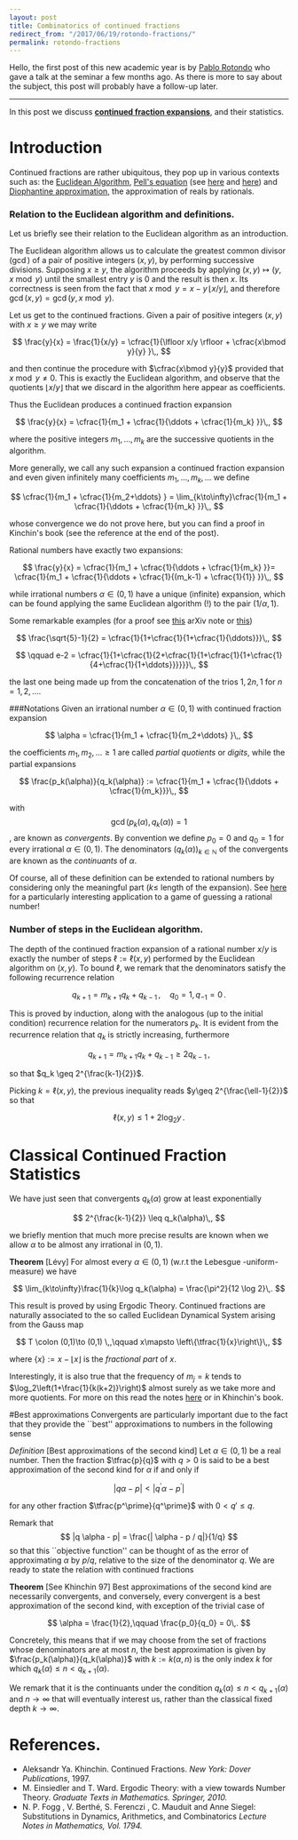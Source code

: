 ```yaml
---
layout: post
title: Combinatorics of continued fractions 
redirect_from: "/2017/06/19/rotondo-fractions/"
permalink: rotondo-fractions
---
```


Hello, the first post of this new academic year is by [Pablo Rotondo](https://www.irif.fr/users/rotondo/index) 
who gave a talk at the seminar a few months ago. As there is more to say about 
the subject, this post will probably have a follow-up later.

-----

In this post we discuss 
**[continued fraction expansions](https://en.wikipedia.org/wiki/Continued_fraction)**, 
and their statistics.

# Introduction
Continued fractions are rather ubiquitous, they pop up in various contexts such as: 
the [Euclidean Algorithm](https://en.wikipedia.org/wiki/Euclidean_algorithm), 
[Pell's equation](https://en.wikipedia.org/wiki/Pell%27s_equation) (see 
[here](http://www-bcf.usc.edu/~lototsky/PiMuEp/Pell-IMO.pdf) and 
[here](http://math.stanford.edu/~jbooher/expos/continued_fractions.pdf)) and 
[Diophantine approximation](https://en.wikipedia.org/wiki/Diophantine_approximation), the approximation of reals by rationals.

### Relation to the Euclidean algorithm and definitions.

Let us briefly see their relation to the Euclidean algorithm as an introduction.

The Euclidean algorithm allows us to calculate the greatest common divisor ($\gcd$) of 
a pair of positive integers $(x,y)$, by performing successive divisions. Supposing
$x\geq y$, the algorithm proceeds by applying $(x,y)\mapsto (y,x\bmod y)$ until the
smallest entry $y$ is $0$ and the result is then $x$. Its correctness is seen from the fact
that $x\bmod y = x - y \, \lfloor x/y\rfloor$, and therefore $\gcd(x,y)=\gcd(y,x\bmod y)$.

Let us get to the continued fractions. Given a pair of positive integers $(x,y)$
with $x\geq y$ we may write

$$
\frac{y}{x} = \frac{1}{x/y} = \cfrac{1}{\lfloor x/y \rfloor + \cfrac{x\bmod y}{y} }\,,
$$

and then continue the procedure with $\cfrac{x\bmod y}{y}$ provided that $x\bmod y \neq 0$. This is
exactly the Euclidean algorithm, and observe that the quotients $\lfloor x/y\rfloor$
that we discard in the algorithm here appear as coefficients.

Thus the Euclidean produces a continued fraction expansion 

$$
\frac{y}{x} = \cfrac{1}{m_1 + \cfrac{1}{\ddots + \cfrac{1}{m_k} }}\,,
$$

where the positive integers $m_1,\ldots,m_k$ are the successive quotients in the algorithm.

More generally, we call any such expansion a continued fraction expansion and even given infinitely many coefficients $m_1,\ldots,m_k,\ldots$ we define

$$
\cfrac{1}{m_1 + \cfrac{1}{m_2+\ddots} } = \lim_{k\to\infty}\cfrac{1}{m_1 + \cfrac{1}{\ddots + \cfrac{1}{m_k} }}\,,
$$

whose convergence we do not prove here, but you can find a proof in Kinchin's book 
(see the reference at the end of the post).

Rational numbers have exactly two expansions:

$$
\frac{y}{x} = \cfrac{1}{m_1 + \cfrac{1}{\ddots + \cfrac{1}{m_k} }}= \cfrac{1}{m_1 + \cfrac{1}{\ddots + \cfrac{1}{(m_k-1) + \cfrac{1}{1}} }}\,,
$$

while irrational numbers $\alpha\in (0,1)$ have a unique (infinite) expansion, 
which can be found applying the same Euclidean algorithm (!) to the pair $(1/\alpha,1)$.

Some remarkable examples  (for a proof see [this](https://arxiv.org/abs/math/0601660) 
arXiv note or [this](https://topologicalmusings.wordpress.com/2008/08/04/continued-fraction-for-e/))

$$
\frac{\sqrt{5}-1}{2} = \cfrac{1}{1+\cfrac{1}{1+\cfrac{1}{\ddots}}}\,,
$$

$$
\qquad e-2 = \cfrac{1}{1+\cfrac{1}{2+\cfrac{1}{1+\cfrac{1}{1+\cfrac{1}{4+\cfrac{1}{1+\ddots}}}}}}\,,
$$

the last one being made up from the concatenation of the trios $1,2n,1$ for $n=1,2,\ldots$.

###Notations 
Given an irrational number $\alpha \in (0,1)$ with continued fraction expansion

$$
\alpha  = \cfrac{1}{m_1 + \cfrac{1}{m_2+\ddots} }\,,
$$

the coefficients $m_1,m_2,\ldots \geq 1$ are called _partial quotients_ or _digits_, while the partial expansions

$$
\frac{p_k(\alpha)}{q_k(\alpha)} := \cfrac{1}{m_1 + \cfrac{1}{\ddots + \cfrac{1}{m_k}}}\,,
$$

with 
$$
\gcd(p_k(\alpha),q_k(\alpha)) = 1
$$, 
are known as *convergents*. By convention we define $p_0=0$ and $q_0=1$ for every irrational $\alpha\in (0,1)$. The denominators $(q_k(\alpha))_{k\in \mathbb{N}}$ of the convergents are known as the *continuants* of $\alpha$.

Of course, all of these definition can be extended to rational numbers by considering only the meaningful part ($k\leq$ length of the expansion). See [here](http://stackoverflow.com/questions/5440688/the-guess-the-number-game-for-arbitrary-rational-numbers) for a particularly interesting application to a game of guessing a rational number!


### Number of steps in the Euclidean algorithm.

The depth of the continued fraction expansion of a rational number $x/y$ is exactly the number of steps $\ell:=\ell(x,y)$ performed by the Euclidean algorithm on $(x,y)$. To bound $\ell$, we remark that the denominators satisfy the following recurrence relation

$$
q_{k+1} = m_{k+1}q_k + q_{k-1}\,,\quad q_0=1,q_{-1}=0\,.
$$

This is proved by induction, along with the analogous (up to the initial condition) recurrence relation for the numerators $p_k$. 
It is evident from the recurrence relation that $q_k$ is strictly increasing, furthermore

$$
q_{k+1} = m_{k+1}q_k + q_{k-1} \geq 2 q_{k-1}\,,
$$

so that $q_k \geq 2^{\frac{k-1}{2}}$.

Picking $k=\ell(x,y)$, the previous inequality reads $y\geq 2^{\frac{\ell-1}{2}}$ so that 

$$ 
\ell(x,y) \leq 1 + 2 \log_2 y\,. 
$$


# Classical Continued Fraction Statistics
We have just seen that convergents $q_k(\alpha)$ grow at least exponentially

$$
2^{\frac{k-1}{2}} \leq q_k(\alpha)\,,
$$

we briefly mention that much more precise results are known when we allow $\alpha$ to be almost any irrational in $(0,1)$.

**Theorem** [Lévy]
For almost every $\alpha\in (0,1)$ (w.r.t the Lebesgue -uniform- measure) we have

$$
\lim_{k\to\infty}\frac{1}{k}\log q_k(\alpha) = \frac{\pi^2}{12 \log 2}\,.
$$


This result is proved by using Ergodic Theory. Continued fractions are naturally associated to the
so called Euclidean Dynamical System arising from the Gauss map

$$
T \colon (0,1)\to (0,1) \,,\qquad x\mapsto \left\{\tfrac{1}{x}\right\}\,,
$$

where $\{x\}:=x-\lfloor x\rfloor$ is the _fractional part_ of $x$.

Interestingly, it is also true that the frequency of $m_j=k$ tends to
$\log_2\left(1+\frac{1}{k(k+2)}\right)$ almost surely as we take more and more quotients.
For more on this read the notes 
[here](http://www.maths.manchester.ac.uk/~cwalkden/ergodic-theory/ergodic_theory.pdf) 
or in Khinchin's book.

#Best approximations
Convergents are particularly important due to the fact that they provide the ``best'' approximations to numbers in the following sense

_Definition_ [Best approximations of the second kind]
Let $\alpha \in (0,1)$ be a real number. Then the fraction $\tfrac{p}{q}$ with $q>0$ is said to be a best approximation of the second kind for $\alpha$ if and only if

$$
|q \alpha - p| < |q^\prime \alpha - p^\prime|
$$

for any other fraction $\tfrac{p^\prime}{q^\prime}$ with $0<
q \prime \leq q$.

Remark that 
$$
|q \alpha - p| = \frac{| \alpha - p / q|}{1/q}
$$ so that this ``objective function'' can be thought of as the error of approximating $\alpha$ by $p/q$, relative to the size of the denominator $q$. We are ready to state the relation with continued fractions

**Theorem** [See Khinchin 97]
Best approximations of the second kind are necessarily convergents, and conversely, every convergent is a best approximation of the second kind, with exception of the trivial case of

$$
\alpha = \frac{1}{2},\qquad \frac{p_0}{q_0} = 0\,.
$$

Concretely, this means that if we may choose from the set of fractions whose denominators are at most $n$, the best approximation is given by $\frac{p_k(\alpha)}{q_k(\alpha)}$ with $k:= k(\alpha,n)$ is the only index $k$ for which $q_k(\alpha)\leq n < q_{k+1}(\alpha)$.


We remark that it is the continuants under the condition $q_k(\alpha)\leq n < q_{k+1}(\alpha)$ and $n\to \infty$ that will eventually interest us, rather than the classical fixed depth $k\to \infty$.

# References.

* Aleksandr Ya. Khinchin. Continued Fractions.  _New York: Dover Publications_, 1997.
* M. Einsiedler and T. Ward. Ergodic Theory: with a view towards Number Theory. _Graduate Texts
in Mathematics. Springer, 2010._
* N. P. Fogg , V. Berthé, S. Ferenczi , C. Mauduit and Anne Siegel: Substitutions in Dynamics, Arithmetics, and Combinatorics _Lecture Notes in Mathematics, Vol. 1794._
